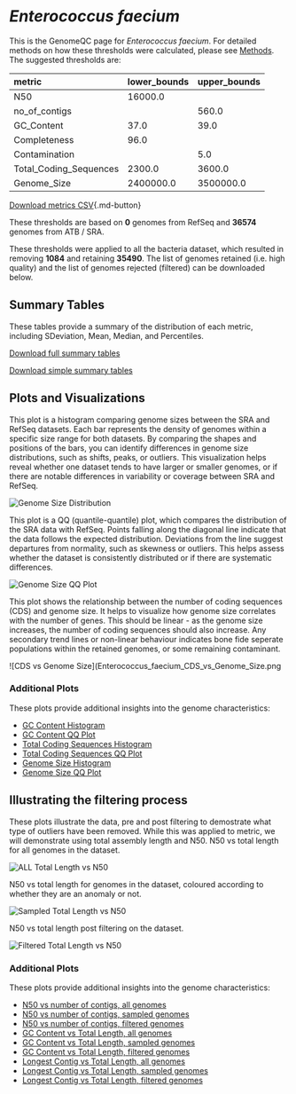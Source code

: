 # *Enterococcus faecium*

This is the GenomeQC page for *Enterococcus faecium*. For detailed methods on how these thresholds were calculated, please see [Methods](/methods).
The suggested thresholds are: 

| metric                 | lower_bounds   | upper_bounds   |
|:-----------------------|:---------------|:---------------|
| N50                    | 16000.0        |                |
| no_of_contigs          |                | 560.0          |
| GC_Content             | 37.0           | 39.0           |
| Completeness           | 96.0           |                |
| Contamination          |                | 5.0            |
| Total_Coding_Sequences | 2300.0         | 3600.0         |
| Genome_Size            | 2400000.0      | 3500000.0      |

[Download metrics CSV](/Enterococcus/Enterococcus_faecium/Enterococcus_faecium_metrics.csv){.md-button}


These thresholds are based on **0** genomes from RefSeq and **36574** genomes from ATB / SRA.

These thresholds were applied to all the bacteria dataset, which resulted in removing **1084** and retaining **35490**.
The list of genomes retained (i.e. high quality) and the list of genomes rejected (filtered) can be downloaded below. 


## Summary Tables
These tables provide a summary of the distribution of each metric, including SDeviation, Mean, Median, and Percentiles.

[Download full summary tables](/Enterococcus/Enterococcus_faecium/summary.csv)

[Download simple summary tables](/Enterococcus/Enterococcus_faecium/selected_summary.csv)

## Plots and Visualizations

This plot is a histogram comparing genome sizes between the SRA and RefSeq datasets. Each bar represents the density of genomes within a specific size range for both datasets. By comparing the shapes and positions of the bars, you can identify differences in genome size distributions, such as shifts, peaks, or outliers. This visualization helps reveal whether one dataset tends to have larger or smaller genomes, or if there are notable differences in variability or coverage between SRA and RefSeq.

![Genome Size Distribution](Genome_Size_refseq_histogram_kde.png)

This plot is a QQ (quantile-quantile) plot, which compares the distribution of the SRA data with RefSeq. Points falling along the diagonal line indicate that the data follows the expected distribution. Deviations from the line suggest departures from normality, such as skewness or outliers. This helps assess whether the dataset is consistently distributed or if there are systematic differences.

![Genome Size QQ Plot](Genome_Size_refseq_qqplot.png)

This plot shows the relationship between the number of coding sequences (CDS) and genome size. It helps to visualize how genome size correlates with the number of genes. This should be linear - as the genome size increases, the number of coding sequences should also increase. Any secondary trend lines or non-linear behaviour indicates bone fide seperate populations within the retained genomes, or some remaining contaminant. 

![CDS vs Genome Size](Enterococcus_faecium_CDS_vs_Genome_Size.png

### Additional Plots

These plots provide additional insights into the genome characteristics:

- [GC Content Histogram](Enterococcus_faecium_GC_Content_refseq_histogram_kde.png)
- [GC Content QQ Plot](Enterococcus_faecium_GC_Content_refseq_qqplot.png)
- [Total Coding Sequences Histogram](Enterococcus_faecium_Total_Coding_Sequences_refseq_histogram_kde.png)
- [Total Coding Sequences QQ Plot](Enterococcus_faecium_Total_Coding_Sequences_refseq_qqplot.png)
- [Genome Size Histogram](Enterococcus_faecium_Genome_Size_refseq_histogram_kde.png)
- [Genome Size QQ Plot](Enterococcus_faecium_Genome_Size_refseq_qqplot.png)
## Illustrating the filtering process
These plots illustrate the data, pre and post filtering to demostrate what type of outliers have been removed. While this was applied to metric, we will demonstrate using total assembly length and N50.
N50 vs total length for all genomes in the dataset.

![ALL Total Length vs N50](Enterococcus_faecium_all_total_length_N50.png)

N50 vs total length for genomes in the dataset, coloured according to whether they are an anomaly or not.

![Sampled Total Length vs N50](Enterococcus_faecium_sample_total_length_N50.png)

N50 vs total length post filtering on the dataset.

![Filtered Total Length vs N50](Enterococcus_faecium_filt_total_length_N50.png)

### Additional Plots

These plots provide additional insights into the genome characteristics:

- [N50 vs number of contigs, all genomes](Enterococcus_faecium_all_N50_number.png)
- [N50 vs number of contigs, sampled genomes](Enterococcus_faecium_sample_N50_number.png)
- [N50 vs number of contigs, filtered genomes](Enterococcus_faecium_filt_N50_number.png)
- [GC Content vs Total Length, all genomes](Enterococcus_faecium_all_total_length_GC_Content.png)
- [GC Content vs Total Length, sampled genomes](Enterococcus_faecium_sample_total_length_GC_Content.png)
- [GC Content vs Total Length, filtered genomes](Enterococcus_faecium_filt_total_length_GC_Content.png)
- [Longest Contig vs Total Length, all genomes](Enterococcus_faecium_all_total_length_longest.png)
- [Longest Contig vs Total Length, sampled genomes](Enterococcus_faecium_sample_total_length_longest.png)
- [Longest Contig vs Total Length, filtered genomes](Enterococcus_faecium_filt_total_length_longest.png)
